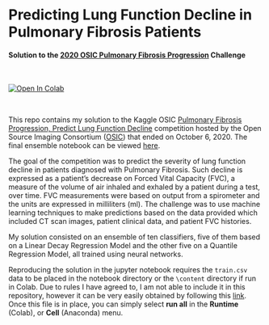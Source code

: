
# Predicting Lung Function Decline in Pulmonary Fibrosis Patients
#### Solution to the [**2020 OSIC Pulmonary Fibrosis Progression**](https://www.kaggle.com/c/osic-pulmonary-fibrosis-progression) Challenge

<br>

[![Open In Colab](https://colab.research.google.com/assets/colab-badge.svg)](https://githubtocolab.com/reyvaz/Pulmonary-Fibrosis-Progression-2020/blob/master/OSIC_pulmonary_fibrosis_progression.ipynb)

<br>

This repo contains my solution to the Kaggle OSIC [Pulmonary Fibrosis Progression, Predict Lung Function Decline](https://www.kaggle.com/c/osic-pulmonary-fibrosis-progression) competition hosted by the Open Source Imaging Consortium ([OSIC](https://www.osicild.org/)) that ended on October 6, 2020. The final ensemble notebook can be viewed [here](https://www.kaggle.com/reyvaz/osic-linear-decay-and-quant-reg-inference).

The goal of the competition was to predict the severity of lung function decline in patients diagnosed with Pulmonary Fibrosis. Such decline is expressed as a patient’s decrease on Forced Vital Capacity (FVC), a measure of the volume of air inhaled and exhaled by a patient during a test, over time. FVC measurements were based on output from a spirometer and the units are expressed in milliliters (ml). The challenge was to use machine learning techniques to make predictions based on the data provided which included  CT scan images, patient clinical data, and patient FVC histories.

My solution consisted on an ensemble of ten classifiers, five of them based on a Linear Decay Regression Model and the other five on a Quantile Regression Model, all trained using neural networks.

Reproducing the solution in the jupyter notebook requires the `train.csv` data to be placed in the notebook directory or the `\content` directory if run in Colab. Due to rules I have agreed to, I am not able to include it in this repository, however it can be very easily obtained by following this [link](https://www.kaggle.com/c/osic-pulmonary-fibrosis-progression/data?select=train.csv). Once this file is in place, you can simply select **run all** in the **Runtime** (Colab), or **Cell** (Anaconda) menu.



